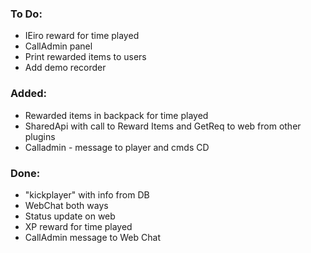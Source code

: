 ### To Do:
- IEiro reward for time played
- CallAdmin panel
- Print rewarded items to users
- Add demo recorder
### Added:
- Rewarded items in backpack for time played
- SharedApi with call to Reward Items and GetReq to web from other plugins
- Calladmin - message to player and cmds CD
### Done:
- "kickplayer" with info from DB
- WebChat both ways
- Status update on web
- XP reward for time played
- CallAdmin message to Web Chat
